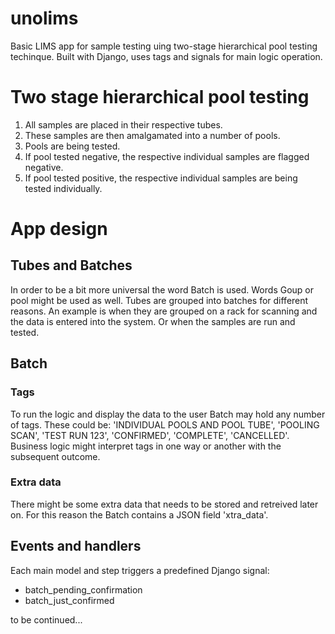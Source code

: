 # unolims
Basic LIMS app for sample testing uing two-stage hierarchical pool testing techinque.
Built with Django, uses tags and signals for main logic operation.

# Two stage hierarchical pool testing
1) All samples are placed in their respective tubes.
2) These samples are then amalgamated into a number of pools.
3) Pools are being tested.
4) If pool tested negative, the respective individual samples are flagged negative.
5) If pool tested positive, the respective individual samples are being tested individually.


# App design
## Tubes and Batches
In order to be a bit more universal the word Batch is used. Words Goup or pool might be used as well.
Tubes are grouped into batches for different reasons. 
An example is when they are grouped on a rack for scanning and the data is entered into the system.
Or when the samples are run and tested.

## Batch
### Tags
To run the logic and display the data to the user Batch may hold any number of tags. 
These could be: 'INDIVIDUAL POOLS AND POOL TUBE', 'POOLING SCAN', 'TEST RUN 123', 'CONFIRMED', 'COMPLETE', 'CANCELLED'.
Business logic might interpret tags in one way or another with the subsequent outcome.

### Extra data
There might be some extra data that needs to be stored and retreived later on. For this reason the Batch contains a JSON field 'xtra_data'.

## Events and handlers
Each main model and step triggers a predefined Django signal:
- batch_pending_confirmation
- batch_just_confirmed

to be continued...
